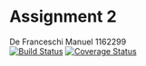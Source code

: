 # Assignment 2
De Franceschi Manuel 1162299 
<br>
[![Build Status](https://travis-ci.org/Quantum1248/Assignment2.svg?branch=master)](https://travis-ci.org/Quantum1248/Assignment2)
[![Coverage Status](https://coveralls.io/repos/github/Quantum1248/Assignment2/badge.svg?branch=master)](https://coveralls.io/github/Quantum1248/Assignment2?branch=master)